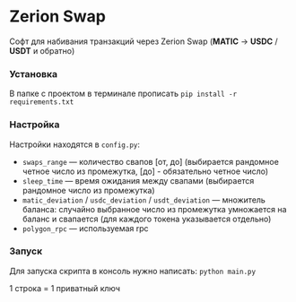 # Zerion Swap
Софт для набивания транзакций через Zerion Swap (**MATIC** -> **USDC** / **USDT** и обратно)

### Установка

В папке с проектом в терминале прописать `pip install -r requirements.txt`

### Настройка

Настройки находятся в `config.py`:
* `swaps_range` — количество свапов [от, до] (выбирается рандомное четное число из промежутка, [до] - обязательно четное число)
* `sleep_time` — время ожидания между свапами (выбирается рандомное число из промежутка)
* `matic_deviation` / `usdc_deviation` / `usdt_deviation` — множитель баланса: случайно выбранное число из промежутка умножается на баланс и свапается (для каждого токена указывается отдельно)
* `polygon_rpc` — используемая rpc

### Запуск

Для запуска скрипта в консоль нужно написать: `python main.py`

1 строка = 1 приватный ключ
